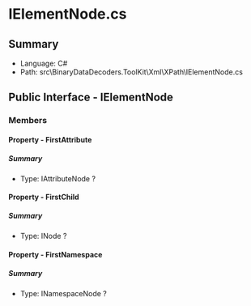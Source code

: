 ﻿# IElementNode.cs

## Summary

* Language: C#
* Path: src\BinaryDataDecoders.ToolKit\Xml\XPath\IElementNode.cs

## Public Interface - IElementNode

### Members

#### Property - FirstAttribute

##### Summary

 * Type: IAttributeNode ? 

#### Property - FirstChild

##### Summary

 * Type: INode ? 

#### Property - FirstNamespace

##### Summary

 * Type: INamespaceNode ? 

